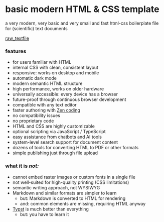 # basic modern HTML & CSS template
a very modern, very basic and very small and fast html-css boilerplate file for (scientific) text documents

[raw_textfile](https://raw.githubusercontent.com/haalven/basic-html-css-de/refs/heads/main/html_template.html)

### features

- for users familiar with HTML
- internal CSS with clean, consistent layout
- responsive: works on desktop and mobile
- automatic dark mode
- modern semantic HTML structure
- high performance, works on older hardware
- universally accessible: every device has a browser
- future-proof through continuous browser development
- compatible with any text editor
- faster authoring with [Zen coding](https://emmet.io/)
- no compatibility issues
- no proprietary code
- HTML and CSS are highly customizable
- optional scripting via JavaScript / TypeScript
- easy assistance from chatbots and AI tools
- system-level search support for document content
- dozens of tools for converting HTML to PDF or other formats
- simple publishing just through file upload

### what it is _not:_

- cannot embed raster images or custom fonts in a single file
- not well-suited for high-quality printing (CSS limitations)
- semantic writing approach, not WYSIWYG
- Markdown and similar formats are simpler to learn
  - but: Markdown is converted to HTML for rendering
  - and: common elements are missing, requiring HTML anyway
- [Typst](https://typst.app/) is much better than everything
  - but: you have to learn it
